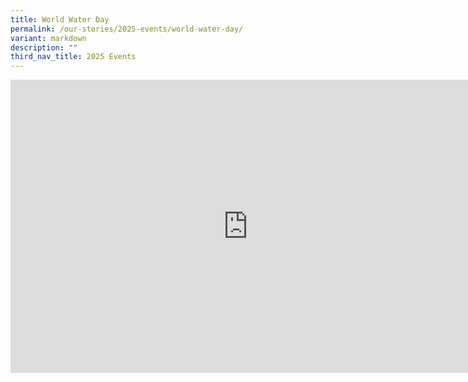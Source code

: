 ```yaml
---
title: World Water Day
permalink: /our-stories/2025-events/world-water-day/
variant: markdown
description: ""
third_nav_title: 2025 Events
---
```

<iframe allowfullscreen="true" height="469" width="760" frameborder="0" src="https://docs.google.com/presentation/d/e/2PACX-1vS17EfIAYM7ahlAxbaNIQD_y9EZXfQzvDKwNsRDZKjZKGXGyLPa_xOvcvMZqTGv-_0ZDlXI_wXhYkJI/pubembed?start=true&amp;loop=true&amp;delayms=3000"></iframe>